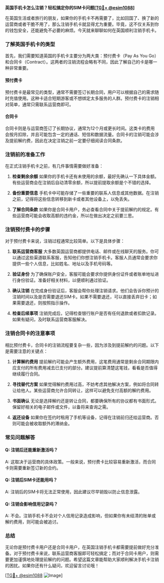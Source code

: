 **英国手机卡怎么注销？轻松搞定你的SIM卡问题[[TG💪+ @esim1088](https://t.me/s/esim1088)]**

在英国生活或者旅行的朋友，如果你的手机卡不再需要了，比如回国了、换了新的运营商或者干脆不用了，那么注销手机卡就显得尤为重要。毕竟，这不仅关系到你的钱包安全，还能避免不必要的麻烦。今天就来聊聊如何在英国顺利注销手机卡。

### 了解英国手机卡的类型

首先，我们需要知道英国的手机卡主要分为两大类：预付费卡（Pay As You Go）和合同卡（Contract）。这两者的注销流程会略有不同，因此了解自己的卡是哪一种非常重要。

#### 预付费卡
预付费卡是最常见的类型，通常不需要签订长期合同，用户可以根据自己的需求随时充值使用。这种卡适合短期游客或不想绑定太多服务的人群。预付费卡的注销相对简单，通常只需联系运营商即可。

#### 合同卡
合同卡则是与运营商签订了长期协议，通常为12个月或更长时间。这类卡的费用会按月扣除，并且可能包含一定的通话、短信和数据流量。合同卡的注销可能会涉及提前解约费，因此在决定注销之前一定要仔细阅读合同条款。

### 注销前的准备工作

在正式注销手机卡之前，有几件事情需要做好准备：

1. **检查剩余余额**
   如果你的手机卡还有未使用的余额，最好先确认一下具体金额。有些运营商会在注销后自动清零余额，所以提前提取余额是个不错的选择。

2. **备份重要信息**
   手机卡中可能存储了一些重要的联系人信息或其他数据。在注销之前，记得将这些信息转移到新卡或者其他设备上，以免丢失。

3. **了解合同条款**
   如果你是合同卡用户，务必查看合同中关于提前解约的规定。有些运营商可能会收取高额的违约金，所以在做出决定之前要三思。

### 注销预付费卡的步骤

对于预付费卡来说，注销过程通常比较简单。以下是具体步骤：

1. **联系运营商客服**
   大多数英国运营商都提供电话、邮件或在线聊天的服务。你可以通过这些渠道联系客服，告知他们你想注销手机卡。客服人员通常会要求你提供一些个人信息，比如姓名、地址以及手机号码等。

2. **验证身份**
   为了确保账户安全，客服可能会要求你提供身份证件或者账单地址进行身份验证。准备好相关材料，以便顺利通过验证。

3. **确认注销**
   在完成身份验证后，客服会帮你处理注销请求。他们会告诉你预计的注销时间以及是否需要退还SIM卡。如果不需要退还，可以直接丢弃旧卡；如果需要退还，则按照指示操作。

4. **检查后续事项**
   注销完成后，记得检查银行账户是否有任何退款或者扣款记录。如果有疑问，及时联系运营商客服解决。

### 注销合同卡的注意事项

相比预付费卡，合同卡的注销流程要复杂一些，因为涉及到提前解约的问题。以下是需要注意的关键点：

1. **计算解约费用**
   提前解约可能会产生额外费用，这笔费用通常是剩余合同期限内应支付的所有费用减去已支付的部分。建议提前算清楚这笔钱，看看是否值得继续履行合同。

2. **寻找替代方案**
   如果觉得解约费用过高，不妨考虑其他解决方案，例如将合同转让给他人。某些运营商允许合同转让，这样可以避免支付高额的解约费用。

3. **书面确认**
   无论是选择解约还是转让合同，都要确保所有的协议都有书面形式。保留好相关的电子邮件或文件，以备将来查询之需。

4. **返还设备**
   如果你在签约时租用了手机等设备，记得在注销前归还给运营商。否则可能会被收取额外的滞纳金。

### 常见问题解答

#### Q: 注销后还能重新激活吗？
A: 这取决于运营商的具体政策。一般来说，预付费卡比较容易重新激活，而合同卡则需要重新签订新的合约。

#### Q: 注销后SIM卡还能用吗？
A: 注销后的SIM卡将无法正常使用，因此建议尽早销毁以防止信息泄露。

#### Q: 注销会影响信用记录吗？
A: 不会。注销手机卡不会对个人信用记录造成影响，但如果你有未结清的账单或解约费用，则可能会被追讨。

### 总结

无论你是预付费卡用户还是合同卡用户，在英国注销手机卡都需要提前做好充分准备。对于预付费卡来说，联系运营商客服即可轻松搞定；而对于合同卡用户，则需要更加谨慎地处理提前解约的问题。希望这篇文章能帮助大家顺利解决手机卡注销的困扰。如果你还有什么疑问，欢迎留言讨论哦！

[[TG💪+ @esim1088](https://t.me/s/esim1088) ![Image](https://i.postimg.cc/4NQfJmqS/Snipaste-2025-05-13-00-14-12.png)]